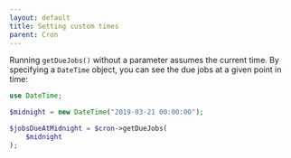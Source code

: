 ```yaml
---
layout: default
title: Setting custom times
parent: Cron
---
```




Running `getDueJobs()` without a parameter assumes the current time.
By specifying a `DateTime` object, you can see the due jobs at a given point in time:

```php
use DateTime;

$midnight = new DateTime("2019-03-21 00:00:00");

$jobsDueAtMidnight = $cron->getDueJobs(
    $midnight
);
```
